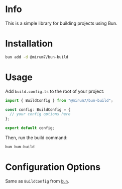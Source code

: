 # Info

This is a simple library for building projects using Bun.

# Installation

```bash
bun add -d @mirum7/bun-build
```

# Usage

Add `build.config.ts` to the root of your project:

```ts
import { BuildConfig } from "@mirum7/bun-build";

const config: BuildConfig = {
  // your config options here
};

export default config;
```

Then, run the build command:

```bash
bun bun-build
```

# Configuration Options

Same as `BuildConfig` from [`bun`](https://bun.com/docs/bundler).
